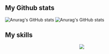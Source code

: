 ## My Github stats
![Anurag's GitHub stats](https://github-readme-stats-sigma-five.vercel.app/api?username=FrancescoMazzitelli&count_private=true&show_icons=true&theme=gruvbox&line_height=40)
![Anurag's GitHub stats](https://github-readme-stats-sigma-five.vercel.app/api/top-langs/?username=FrancescoMazzitelli&theme=gruvbox&langs_count=8&hide=css&count_private=true&show_icons=true&line_height=40)


## My skills

<p align="center">
  <a href="https://skillicons.dev">
    <img src="https://skillicons.dev/icons?i=java,py,c,cpp,js,html,css,gherkin,mongo,mysql,docker,kubernetes,github,githubactions,vscode" />
  </a>
</p>
